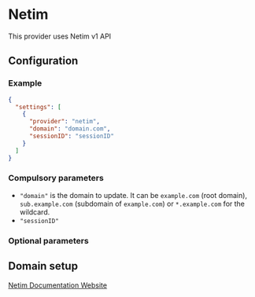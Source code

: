 # Netim

This provider uses Netim v1 API

## Configuration

### Example

```json
{
  "settings": [
    {
      "provider": "netim",
      "domain": "domain.com",
      "sessionID": "sessionID"
    }
  ]
}
```

### Compulsory parameters

- `"domain"` is the domain to update. It can be `example.com` (root domain), `sub.example.com` (subdomain of `example.com`) or `*.example.com` for the wildcard.
- `"sessionID"`

### Optional parameters

## Domain setup

[Netim Documentation Website](https://support.netim.com/en/docs/api-rest-1-0/domain-names/change-dns)
